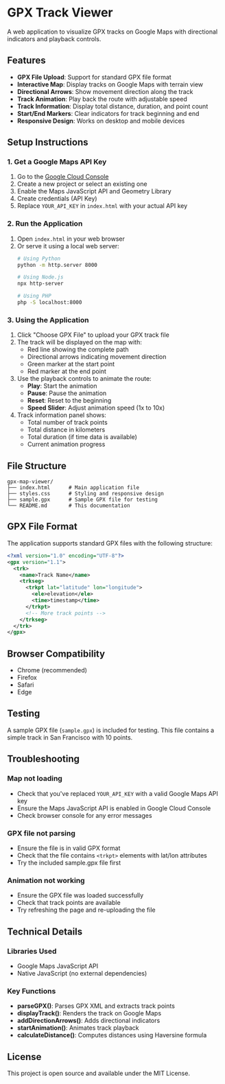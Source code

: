 # GPX Track Viewer

A web application to visualize GPX tracks on Google Maps with directional indicators and playback controls.

## Features

- **GPX File Upload**: Support for standard GPX file format
- **Interactive Map**: Display tracks on Google Maps with terrain view
- **Directional Arrows**: Show movement direction along the track
- **Track Animation**: Play back the route with adjustable speed
- **Track Information**: Display total distance, duration, and point count
- **Start/End Markers**: Clear indicators for track beginning and end
- **Responsive Design**: Works on desktop and mobile devices

## Setup Instructions

### 1. Get a Google Maps API Key

1. Go to the [Google Cloud Console](https://console.cloud.google.com/)
2. Create a new project or select an existing one
3. Enable the Maps JavaScript API and Geometry Library
4. Create credentials (API Key)
5. Replace `YOUR_API_KEY` in `index.html` with your actual API key

### 2. Run the Application

1. Open `index.html` in your web browser
2. Or serve it using a local web server:
   ```bash
   # Using Python
   python -m http.server 8000
   
   # Using Node.js
   npx http-server
   
   # Using PHP
   php -S localhost:8000
   ```

### 3. Using the Application

1. Click "Choose GPX File" to upload your GPX track file
2. The track will be displayed on the map with:
   - Red line showing the complete path
   - Directional arrows indicating movement direction
   - Green marker at the start point
   - Red marker at the end point
3. Use the playback controls to animate the route:
   - **Play**: Start the animation
   - **Pause**: Pause the animation
   - **Reset**: Reset to the beginning
   - **Speed Slider**: Adjust animation speed (1x to 10x)
4. Track information panel shows:
   - Total number of track points
   - Total distance in kilometers
   - Total duration (if time data is available)
   - Current animation progress

## File Structure

```
gpx-map-viewer/
├── index.html      # Main application file
├── styles.css      # Styling and responsive design
├── sample.gpx      # Sample GPX file for testing
└── README.md       # This documentation
```

## GPX File Format

The application supports standard GPX files with the following structure:

```xml
<?xml version="1.0" encoding="UTF-8"?>
<gpx version="1.1">
  <trk>
    <name>Track Name</name>
    <trkseg>
      <trkpt lat="latitude" lon="longitude">
        <ele>elevation</ele>
        <time>timestamp</time>
      </trkpt>
      <!-- More track points -->
    </trkseg>
  </trk>
</gpx>
```

## Browser Compatibility

- Chrome (recommended)
- Firefox
- Safari
- Edge

## Testing

A sample GPX file (`sample.gpx`) is included for testing. This file contains a simple track in San Francisco with 10 points.

## Troubleshooting

### Map not loading
- Check that you've replaced `YOUR_API_KEY` with a valid Google Maps API key
- Ensure the Maps JavaScript API is enabled in Google Cloud Console
- Check browser console for any error messages

### GPX file not parsing
- Ensure the file is in valid GPX format
- Check that the file contains `<trkpt>` elements with lat/lon attributes
- Try the included sample.gpx file first

### Animation not working
- Ensure the GPX file was loaded successfully
- Check that track points are available
- Try refreshing the page and re-uploading the file

## Technical Details

### Libraries Used
- Google Maps JavaScript API
- Native JavaScript (no external dependencies)

### Key Functions
- **parseGPX()**: Parses GPX XML and extracts track points
- **displayTrack()**: Renders the track on Google Maps
- **addDirectionArrows()**: Adds directional indicators
- **startAnimation()**: Animates track playback
- **calculateDistance()**: Computes distances using Haversine formula

## License

This project is open source and available under the MIT License.
 